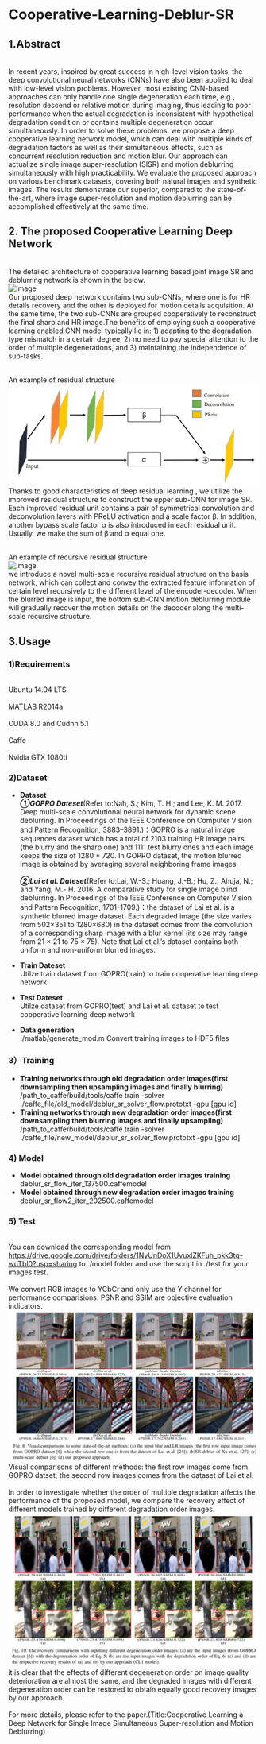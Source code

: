 # Cooperative-Learning-Deblur-SR

## 1.Abstract
<br>In recent years, inspired by great success in high-level vision tasks, the deep convolutional neural networks (CNNs) have also been applied to deal with low-level vision problems. However, most existing CNN-based approaches can only handle one single degeneration each time, e.g., resolution descend or relative motion during imaging, thus leading to poor performance when the actual degradation is inconsistent with hypothetical degradation condition or contains multiple degeneration occur simultaneously. In order to solve these problems, we propose a deep cooperative learning network model, which can deal with multiple kinds of degradation factors as well as their simultaneous effects, such as concurrent resolution reduction and motion blur. Our approach can actualize single image super-resolution (SISR) and motion deblurring simultaneously with high practicability. We evaluate the proposed approach on various benchmark datasets, covering both natural images and synthetic images. The results demonstrate our superior, compared to the state-of-the-art, where image super-resolution and motion deblurring can be accomplished effectively at the same time.</br>

## 2. The proposed Cooperative Learning Deep Network
<br>The detailed architecture of cooperative learning based joint image SR and deblurring network is shown in the below.</br>
![image](https://github.com/hengliusky/Cooperative-Learning_Deblur_SR/blob/master/imgs/model.png)
<br>Our proposed deep network contains two sub-CNNs, where one is for HR details recovery and the other is deployed for motion details acquisition. At the same time, the two sub-CNNs are grouped cooperatively to reconstruct the final sharp and HR image.The benefits of employing such a cooperative learning enabled CNN model typically lie in: 1) adapting to the degradation type mismatch in a certain degree, 2) no need to pay special attention to the order of multiple degenerations, and 3) maintaining the independence of sub-tasks.</br>

<br>An example of residual structure</br>
![image](https://github.com/hengliusky/Cooperative-Learning-Deblur-SR/blob/master/imgs/residual.png)
<br>Thanks to good characteristics of deep residual learning , we utilize the improved residual structure to construct the upper sub-CNN for image SR. Each improved residual unit contains a pair of symmetrical convolution and deconvolution layers with PReLU activation and a scale factor β. In addition, another bypass scale factor α is also introduced in each residual unit. Usually, we make the sum of β and α equal one.</br>

<br>An example of recursive residual structure</br>
![image](https://github.com/hengliusky/Cooperative-Learning_Deblur_SR/blob/master/imgs/recursive%20residual%20struct.png)
<br>we introduce a novel multi-scale recursive residual structure on the basis network, which can collect and convey the extracted feature information of certain level recursively to the different level of the encoder-decoder. When the blurred image is input, the bottom sub-CNN motion deblurring module will gradually recover the motion details on the decoder along the multi-scale recursive structure. </br>

## 3.Usage

### 1)Requirements
<br>Ubuntu 14.04 LTS</br>
<br>MATLAB R2014a</br>
<br>CUDA 8.0 and Cudnn 5.1</br>
<br>Caffe</br>
<br>Nvidia GTX 1080ti</br>

### 2)Dataset
* **Dataset**
<br>***①GOPRO Dateset***(Refer to:Nah, S.; Kim, T. H.; and Lee, K. M. 2017. Deep multi-scale convolutional neural network for dynamic scene deblurring. In Proceedings of the IEEE Conference on Computer Vision and Pattern Recognition, 3883–3891.)：GOPRO is a natural image sequences dataset which has a total of 2103 training HR image pairs (the blurry and the sharp one) and 1111 test blurry ones and each image keeps the size of 1280 * 720. In GOPRO dataset, the motion blurred image is obtained by averaging several neighboring frame images.</br>
<br>***②Lai et al. Dateset***(Refer to:Lai, W.-S.; Huang, J.-B.; Hu, Z.; Ahuja, N.; and Yang, M.- H. 2016. A comparative study for single image blind deblurring. In Proceedings of the IEEE Conference on Computer Vision and Pattern Recognition, 1701–1709.)：the dataset of Lai et al. is a synthetic blurred image dataset. Each degraded image (the size varies from 502×351 to 1280×680) in the dataset comes from the convolution of a corresponding sharp image with a blur kernel (its size may range from 21 × 21 to 75 × 75). Note that Lai et al.’s dataset contains both uniform and non-uniform blurred images.</br>
* **Train Dateset**
<br>Utilze train dataset from GOPRO(train) to train cooperative learning deep network</br>
* **Test Dateset** 
<br>Utilze dataset from GOPRO(test) and Lai et al. dataset to test cooperative learning deep network</br>

* **Data generation**
 <br>./matlab/generate_mod.m Convert training images to HDF5 files</br>
 
 ### 3）Training
* **Training networks through old degradation order images(first downsampling then upsampling images and finally blurring)**
  <br> /path_to_caffe/build/tools/caffe train -solver ./caffe_file/old_model/deblur_sr_solver_flow.prototxt -gpu [gpu id]</br>
* **Training networks through new degradation order images(first downsampling then blurring images and finally upsampling)**
  <br> /path_to_caffe/build/tools/caffe train -solver ./caffe_file/new_model/deblur_sr_solver_flow.prototxt -gpu [gpu id]</br>
  
### 4) Model
* **Model obtained through old degradation order images training**
  <br>deblur_sr_flow_iter_137500.caffemodel</br>
* **Model obtained through new degradation order images training**
  <br>deblur_sr_flow2_iter_202500.caffemodel</br>
  
### 5) Test
 <br> You can download the corresponding model from https://drive.google.com/drive/folders/1NyUnDoX1UvuxlZKFuh_pkk3tq-wuTbl0?usp=sharing to ./model folder and use the script in ./test for your images test.</br>
  <br>We convert RGB images to YCbCr and only use the Y channel for performance comparisions. PSNR and SSIM are objective evaluation indicators. </br>
  ![image](https://github.com/hengliusky/Cooperative-Learning-Deblur-SR/blob/master/imgs/compare1.png)
  <br>Visual comparisons of different methods: the first row images come from GOPRO datset; the second row images comes from the dataset of Lai et al.</br>
   <br>In order to investigate whether the order of multiple degradation affects the performance of the proposed model, we compare the recovery effect of different models trained by different degradation order images.</br>
   ![image](https://github.com/hengliusky/Cooperative-Learning-Deblur-SR/blob/master/imgs/different_order.png)
   <br>it is clear that the effects of different degeneration order on image quality deterioration are almost the same, and the degraded images with different degeneration order can be restored to obtain equally good recovery images by our approach.</br>
<br>For more details, please refer to the paper.(Title:Cooperative Learning a Deep Network for Single Image Simultaneous Super-resolution and Motion Deblurring)</br>
